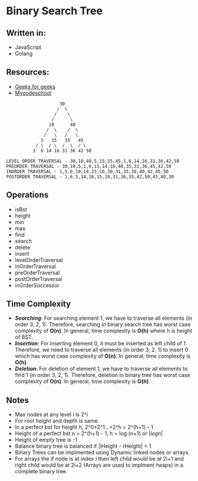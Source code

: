 # **Binary Search Tree**

## Written in:
* JavaScript
* Golang

## Resources:
* [Geeks for geeks](https://www.geeksforgeeks.org/binary-tree-data-structure/) 
* [Mycodeschool](https://www.youtube.com/watch?v=H5JubkIy_p8&list=PL2_aWCzGMAwI3W_JlcBbtYTwiQSsOTa6P&index=26) 

```
                    30
                   /  \
                  /    \
                 /      \
                10      40
               /  \    /  \
              /   \   /   \
             5   15   35   45
           / \  / \  /  \  / \
          1  6 14 16 31 36 42 50

LEVEL ORDER TRAVERSAL - 30,10,40,5,15,35,45,1,6,14,16,31,36,42,50
PREORDER TRAVERSAL - 30,10,5,1,6,15,14,16,40,35,31,36,45,42,50
INORDER TRAVERSAL - 1,5,6,10,14,15,16,30,31,35,36,40,42,45,50
POSTORDER TRAVERSAL - 1,6,5,14,16,15,10,31,36,35,42,50,45,40,30
```

## Operations
* isBst 
* height
* min
* max
* find
* search
* delete
* insert
* levelOrderTraversal
* inOrderTraversal
* preOrderTraversal
* postOrderTraversal
* inOrderSuccessor

## Time Complexity
* **_Searching_**: For searching element 1, we have to traverse all elements (in order 3, 2, 1). Therefore, searching in binary search tree has worst case complexity of **O(n)**. In general, time complexity is **O(h)** where h is height of BST.
* **_Insertion_**: For inserting element 0, it must be inserted as left child of 1. Therefore, we need to traverse all elements (in order 3, 2, 1) to insert 0 which has worst case complexity of **O(n)**. In general, time complexity is **O(h)**.
* **_Deletion_**: For deletion of element 1, we have to traverse all elements to find 1 (in order 3, 2, 1). Therefore, deletion in binary tree has worst case complexity of **O(n)**. In general, time complexity is **O(h)**.

## Notes
* Max nodes at any level i is 2^i
* For root height and depth is same.
* In a perfect bst for height h, 2^0+2^1...+2^h = 2^(h+1) - 1
* Height of a perfect bst n = 2^(h+1) - 1, h = log (n+1) or |_logn_|
* Height of empty tree is -1
* Balance binary tree is balanced if |lHeight - rHeight| < 1
* Binary Trees can be implmented using Dynamic linked nodes or arrays.
* For arrays the if node is at index i then left child would be at 2i+1 and right child would be at 2i+2 (Arrays are used to implment heaps) in a complete binary tree.

